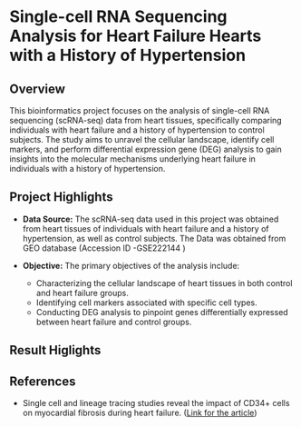 # Single-cell RNA Sequencing Analysis for Heart Failure Hearts with a History of Hypertension

## Overview

This bioinformatics project focuses on the analysis of single-cell RNA sequencing (scRNA-seq) data from heart tissues, specifically comparing individuals with heart failure and a history of hypertension to control subjects. The study aims to unravel the cellular landscape, identify cell markers, and perform differential expression gene (DEG) analysis to gain insights into the molecular mechanisms underlying heart failure in individuals with a history of hypertension.

## Project Highlights

- **Data Source:** The scRNA-seq data used in this project was obtained from heart tissues of individuals with heart failure and a history of hypertension, as well as control subjects. The Data was obtained from GEO database (Accession ID -GSE222144 )

- **Objective:** The primary objectives of the analysis include:
  - Characterizing the cellular landscape of heart tissues in both control and heart failure groups.
  - Identifying cell markers associated with specific cell types.
  - Conducting DEG analysis to pinpoint genes differentially expressed between heart failure and control groups.

## Result Higlights


## References

- Single cell and lineage tracing studies reveal the impact of CD34+ cells on myocardial fibrosis during heart failure. ([Link for the article](https://doi.org/10.1186/s13287-023-03256-0))
